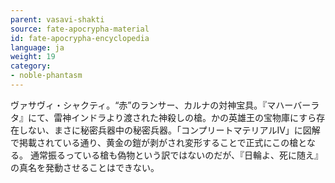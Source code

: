 ```yaml
---
parent: vasavi-shakti
source: fate-apocrypha-material
id: fate-apocrypha-encyclopedia
language: ja
weight: 19
category:
- noble-phantasm
---
```


ヴァサヴィ・シャクティ。“赤”のランサー、カルナの対神宝具。『マハーバーラタ』にて、雷神インドラより渡された神殺しの槍。かの英雄王の宝物庫にすら存在しない、まさに秘密兵器中の秘密兵器。「コンプリートマテリアルⅣ」に図解で掲載されている通り、黄金の鎧が剥がされ変形することで正式にこの槍となる。
通常振るっている槍も偽物という訳ではないのだが、『日輪よ、死に随え』の真名を発動させることはできない。
